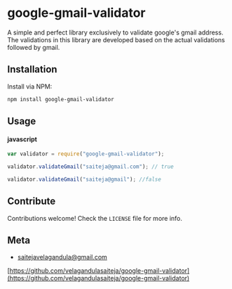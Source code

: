 # google-gmail-validator

A simple and perfect library exclusively to validate google's gmail address.
The validations in this library are developed based on the actual validations followed by gmail.

## Installation

Install via NPM:

```bash
npm install google-gmail-validator

```

## Usage

#### javascript

```javascript
var validator = require("google-gmail-validator");

validator.validateGmail("saiteja@gmail.com"); // true

validator.validateGmail("saiteja@gmail"); //false
```

## Contribute

Contributions welcome! Check the `LICENSE` file for more info.

## Meta

- saitejavelagandula@gmail.com

[https://github.com/velagandulasaiteja/google-gmail-validator](https://github.com/velagandulasaiteja/google-gmail-validator)
